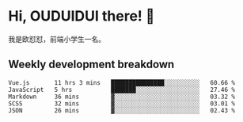 # Hi, OUDUIDUI there!  👋

[comment]: <> ([<img align="right" width="50%" src="https://github-readme-stats.vercel.app/api?username=OUDUIDUI&theme=dark&show_icons=true">]&#40;https://metrics.lecoq.io/OUDUIDUI?template=classic&#41;)

我是欧怼怼，前端小学生一名。

##  Weekly development breakdown

<!--START_SECTION:waka-->
```text
Vue.js       11 hrs 3 mins   ███████████████░░░░░░░░░░   60.66 % 
JavaScript   5 hrs           ███████░░░░░░░░░░░░░░░░░░   27.46 % 
Markdown     36 mins         ▓░░░░░░░░░░░░░░░░░░░░░░░░   03.32 % 
SCSS         32 mins         ▓░░░░░░░░░░░░░░░░░░░░░░░░   03.01 % 
JSON         26 mins         ▓░░░░░░░░░░░░░░░░░░░░░░░░   02.43 % 
```
<!--END_SECTION:waka-->